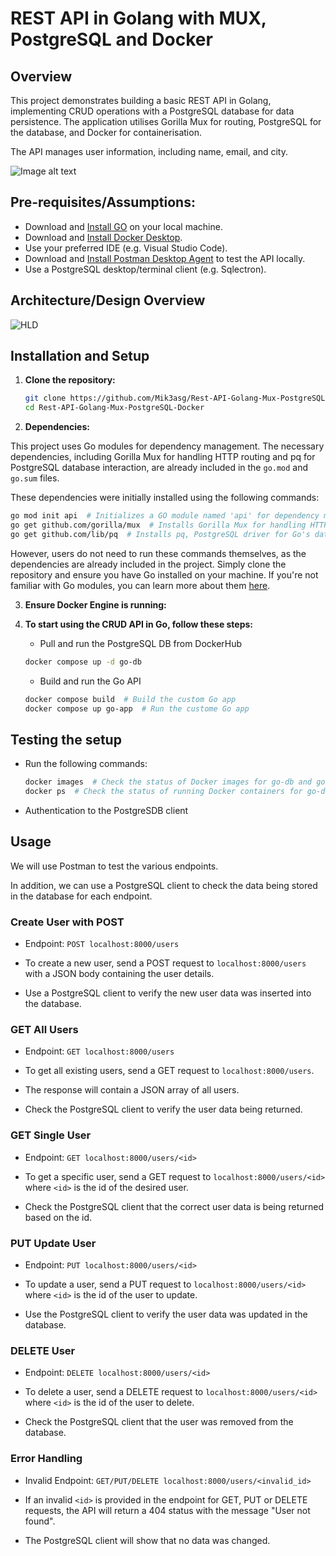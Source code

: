 # REST API in Golang with MUX, PostgreSQL and Docker


## Overview
This project demonstrates building a basic REST API in Golang, implementing CRUD operations with a PostgreSQL database for data persistence. The application utilises Gorilla Mux for routing, PostgreSQL for the database, and Docker for containerisation.

The API manages user information, including name, email, and city.

![Image alt text](https://i.imgur.com/HotRBa0.png)


## Pre-requisites/Assumptions:
- Download and [Install GO](https://go.dev/doc/install) on your local machine. 
- Download and [Install Docker Desktop](https://docs.docker.com/desktop/).
- Use your preferred IDE (e.g. Visual Studio Code).
- Download and [Install Postman Desktop Agent](https://learning.postman.com/docs/getting-started/basics/about-postman-agent/#the-postman-desktop-agent) to test the API locally.  
- Use a PostgreSQL desktop/terminal client (e.g. Sqlectron).


## Architecture/Design Overview
![HLD](https://i.imgur.com/a1dhHQ3.png)

## Installation and Setup

1. **Clone the repository:**
    ```bash
    git clone https://github.com/Mik3asg/Rest-API-Golang-Mux-PostgreSQL-Docker.git
    cd Rest-API-Golang-Mux-PostgreSQL-Docker
    ```

2. **Dependencies:**

This project uses Go modules for dependency management. The necessary dependencies, including Gorilla Mux for handling HTTP routing and pq for PostgreSQL database interaction, are already included in the `go.mod` and `go.sum` files.

These dependencies were initially installed using the following commands:

```bash
go mod init api  # Initializes a GO module named 'api' for dependency management
go get github.com/gorilla/mux  # Installs Gorilla Mux for handling HTTP routing in Go
go get github.com/lib/pq  # Installs pq, PostgreSQL driver for Go's database/sql package
```

However, users do not need to run these commands themselves, as the dependencies are already included in the project. Simply clone the repository and ensure you have Go installed on your machine.
If you're not familiar with Go modules, you can learn more about them [here](https://blog.golang.org/using-go-modules).

3. **Ensure Docker Engine is running:**

3. **To start using the CRUD API in Go, follow these steps:**
    - Pull and run the PostgreSQL DB from DockerHub 
    ```bash
    docker compose up -d go-db  
    ```
    - Build and run the Go API
    ```bash
    docker compose build  # Build the custom Go app
    docker compose up go-app  # Run the custome Go app
    ```

## Testing the setup

- Run the following commands:

    ```bash
    docker images  # Check the status of Docker images for go-db and go-app
    docker ps  # Check the status of running Docker containers for go-db and go-app
    ```
- Authentication to the PostgreSDB client


## Usage

We will use Postman to test the various endpoints. 

In addition, we can use a PostgreSQL client to check the data being stored in the database for each endpoint.

### Create User with POST 

- Endpoint: `POST localhost:8000/users`

- To create a new user, send a POST request to `localhost:8000/users` with a JSON body containing the user details.

- Use a PostgreSQL client to verify the new user data was inserted into the database.

### GET All Users

- Endpoint: `GET localhost:8000/users` 

- To get all existing users, send a GET request to `localhost:8000/users`.

- The response will contain a JSON array of all users. 

- Check the PostgreSQL client to verify the user data being returned.

### GET Single User

- Endpoint: `GET localhost:8000/users/<id>`

- To get a specific user, send a GET request to `localhost:8000/users/<id>` where `<id>` is the id of the desired user.

- Check the PostgreSQL client that the correct user data is being returned based on the id.

### PUT Update User

- Endpoint: `PUT localhost:8000/users/<id>`

- To update a user, send a PUT request to `localhost:8000/users/<id>` where `<id>` is the id of the user to update.

- Use the PostgreSQL client to verify the user data was updated in the database. 

### DELETE User

- Endpoint: `DELETE localhost:8000/users/<id>` 

- To delete a user, send a DELETE request to `localhost:8000/users/<id>` where `<id>` is the id of the user to delete.

- Check the PostgreSQL client that the user was removed from the database.

### Error Handling

- Invalid Endpoint: `GET/PUT/DELETE localhost:8000/users/<invalid_id>` 

- If an invalid `<id>` is provided in the endpoint for GET, PUT or DELETE requests, the API will return a 404 status with the message "User not found".

- The PostgreSQL client will show that no data was changed.